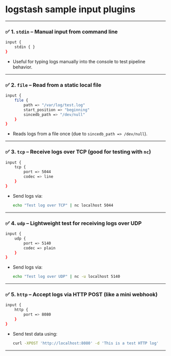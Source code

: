 # logstash sample input plugins
---

### ✅ 1. `stdin` – Manual input from command line

```bash
input {
    stdin { }
}
```

* Useful for typing logs manually into the console to test pipeline behavior.

---

### ✅ 2. `file` – Read from a static local file

```bash
input {
    file {
        path => "/var/log/test.log"
        start_position => "beginning"
        sincedb_path => "/dev/null"
    }
}
```

* Reads logs from a file once (due to `sincedb_path => /dev/null`).

---

### ✅ 3. `tcp` – Receive logs over TCP (good for testing with `nc`)

```bash
input {
    tcp {
        port => 5044
        codec => line
    }
}
```

* Send logs via:

  ```bash
  echo "Test log over TCP" | nc localhost 5044
  ```

---

### ✅ 4. `udp` – Lightweight test for receiving logs over UDP

```bash
input {
    udp {
        port => 5140
        codec => plain
    }
}
```

* Send logs via:

  ```bash
  echo "Test log over UDP" | nc -u localhost 5140
  ```

---

### ✅ 5. `http` – Accept logs via HTTP POST (like a mini webhook)

```bash
input {
    http {
        port => 8080
    }
}
```

* Send test data using:

  ```bash
  curl -XPOST 'http://localhost:8080' -d 'This is a test HTTP log'
  ```

---
